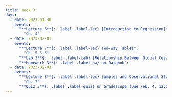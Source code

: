 ```yaml
---
title: Week 3
days:
  - date: 2023-01-30
    events:
      "**Lecture 6**{: .label .label-lec} [Introduction to Regression](https://ph142-ucb.github.io/sp23/src/l06-intro-to-regression.pdf)":
        "Ch. 4"
  - date: 2023-02-01
    events:
      "**Lecture 7**{: .label .label-lec} Two-way Tables":
        "Ch. 5 & 6"
      "**Lab 3**{: .label .label-lab} [Relationship Between Global Cesarean Delivery Rates and GDP](https://publichealth.datahub.berkeley.edu/hub/user-redirect/git-pull?repo=https%3A%2F%2Fgithub.com%2Fph142-ucb%2Fph142-sp23&urlpath=rstudio%2F&branch=main) (Due Feb. 7)":
      "**Homework 3**{: .label .label-hw} on Datahub":
  - date: 2023-02-03
    events:
      "**Lecture 8**{: .label .label-lec} Samples and Observational Studies": 
        "Ch. 7"
      "**Quiz 3**{: .label .label-quiz} on Gradescope (Due Feb. 4, 12:00 PM PST)":
---
```

